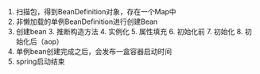 1. 扫描包，得到BeanDefinition对象，存在一个Map中
2. 非懒加载的单例BeanDefinition进行创建Bean
3. 创建bean
   3. 推断构造方法
   4. 实例化
   5. 属性填充
   6. 初始化前
   7. 初始化
   8. 初始化后（aop）
4. 单例bean创建完成之后，会发布一盒容器启动时间
5. spring启动结束
